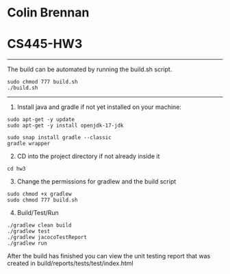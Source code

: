 # Colin Brennan
# CS445-HW3

-----------------------------------------------------------------------------------------------------------
The build can be automated by running the build.sh script.
```
sudo chmod 777 build.sh
./build.sh
```
-----------------------------------------------------------------------------------------------------------


1. Install java and gradle if not yet installed on your machine:

```
sudo apt-get -y update
sudo apt-get -y install openjdk-17-jdk

sudo snap install gradle --classic
gradle wrapper
```

2. CD into the project directory if not already inside it
```
cd hw3
```

3. Change the permissions for gradlew and the build script

```
sudo chmod +x gradlew
sudo chmod 777 build.sh
```

4. Build/Test/Run

```
./gradlew clean build
./gradlew test
./gradlew jacocoTestReport
./gradlew run
```

After the build has finished you can view the unit testing report that was created in build/reports/tests/test/index.html